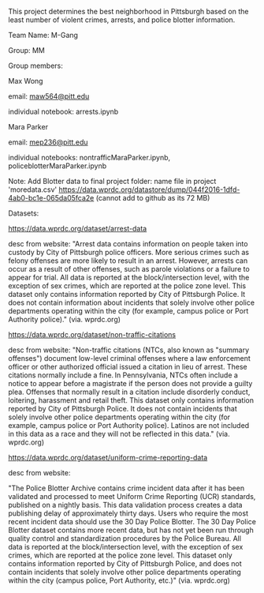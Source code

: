 This project determines the best neighborhood in Pittsburgh based on the least number of violent crimes, arrests, and police blotter information. 

Team Name:
M-Gang

Group:
MM

Group members:

Max Wong

  email: maw564@pitt.edu
  
  individual notebook: arrests.ipynb

  

Mara Parker

  email: mep236@pitt.edu
  
  individual notebooks: nontrafficMaraParker.ipynb, policeblotterMaraParker.ipynb

Note:
Add Blotter data to final project folder: name file in project 'moredata.csv'
https://data.wprdc.org/datastore/dump/044f2016-1dfd-4ab0-bc1e-065da05fca2e
(cannot add to github as its 72 MB)


Datasets:

https://data.wprdc.org/dataset/arrest-data

desc from website: "Arrest data contains information on people taken into custody by City of Pittsburgh police officers. More serious crimes such as felony offenses are more likely to result in an arrest. However, arrests can occur as a result of other offenses, such as parole violations or a failure to appear for trial. All data is reported at the block/intersection level, with the exception of sex crimes, which are reported at the police zone level.
This dataset only contains information reported by City of Pittsburgh Police. It does not contain information about incidents that solely involve other police departments operating within the city (for example, campus police or Port Authority police)." (via. wprdc.org)


https://data.wprdc.org/dataset/non-traffic-citations

desc from website: "Non-traffic citations (NTCs, also known as "summary offenses") document low-level criminal offenses where a law enforcement officer or other authorized official issued a citation in lieu of arrest. These citations normally include a fine. In Pennsylvania, NTCs often include a notice to appear before a magistrate if the person does not provide a guilty plea. Offenses that normally result in a citation include disorderly conduct, loitering, harassment and retail theft.
This dataset only contains information reported by City of Pittsburgh Police. It does not contain incidents that solely involve other police departments operating within the city (for example, campus police or Port Authority police).
Latinos are not included in this data as a race and they will not be reflected in this data." (via. wprdc.org)

https://data.wprdc.org/dataset/uniform-crime-reporting-data

desc from website:

"The Police Blotter Archive contains crime incident data after it has been validated and processed to meet Uniform Crime Reporting (UCR) standards, published on a nightly basis. This data validation process creates a data publishing delay of approximately thirty days. Users who require the most recent incident data should use the 30 Day Police Blotter. The 30 Day Police Blotter dataset contains more recent data, but has not yet been run through quality control and standardization procedures by the Police Bureau. All data is reported at the block/intersection level, with the exception of sex crimes, which are reported at the police zone level.
This dataset only contains information reported by City of Pittsburgh Police, and does not contain incidents that solely involve other police departments operating within the city (campus police, Port Authority, etc.)" (via. wprdc.org)




  
